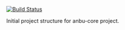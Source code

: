 [![Build Status](https://travis-ci.org/thyms/anbu-core.png?branch=develop)](https://travis-ci.org/thyms/anbu-core)

Initial project structure for anbu-core project.
